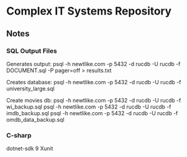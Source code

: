 # Complex IT Systems Repository

## Notes

### SQL Output Files

Generates output:
psql -h newtlike.com -p 5432 -d rucdb -U rucdb -f DOCUMENT.sql -P pager=off > results.txt 

Creates database:
psql -h newtlike.com -p 5432 -d rucdb -U rucdb -f university_large.sql

Create movies db:
psql -h newtlike.com -p 5432 -d rucdb -U rucdb -f wi_backup.sql
psql -h newtlike.com -p 5432 -d rucdb -U rucdb -f imdb_backup.sql
psql -h newtlike.com -p 5432 -d rucdb -U rucdb -f omdb_data_backup.sql

### C-sharp
dotnet-sdk 9
Xunit
